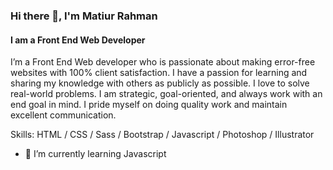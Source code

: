 ### Hi there 👋, I'm Matiur Rahman
#### I am a Front End Web Developer


I’m a Front End Web developer who is passionate about making error-free websites with 100% client satisfaction. I have a passion for learning and sharing my knowledge with others as publicly as possible. I love to solve real-world problems. I am strategic, goal-oriented, and always work with an end goal in mind. I pride myself on doing quality work and maintain excellent communication.

Skills: HTML / CSS / Sass / Bootstrap / Javascript / Photoshop / Illustrator

- 🌱 I’m currently learning Javascript 




